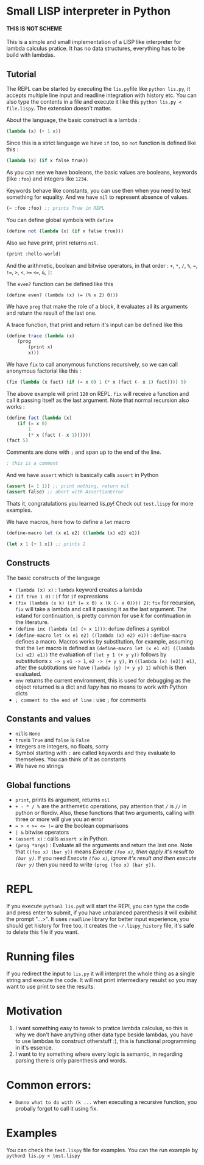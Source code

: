 # Small LISP interpreter in Python

#### THIS IS NOT SCHEME

This is a simple and small implementation of a LISP like interpreter
for lambda calculus pratice. It has no data structures, everything has
to be build with lambdas.

## Tutorial

The REPL can be started by executing the `lis.py`file like `python
lis.py`, it accepts multiple line input and readline integration with
history etc. You can also type the contents in a file and execute it
like this `python lis.py < file.lispy`. The extension doesn't matter.

About the language, the basic construct is a lambda :

```scheme
(lambda (x) (+ 1 x))
```

Since this is a strict language we have `if` too, so `not` function is
defined like this :

```scheme
(lambda (x) (if x false true))
```

As you can see we have booleans, the basic values are booleans,
keywords (like `:foo`) and integers like `1234`.

Keywords behave like constants, you can use then when you need to test
something for equality. And we have `nil` to represent absence of
values.

```scheme
(= :foo :foo) ;; prints True in REPL
```

You can define global symbols with `define`

```scheme
(define not (lambda (x) (if x false true)))
```

Also we have print, print returns `nil`.

```scheme
(print :hello-world)
```

And the arithmetic, boolean and bitwise operators, in that order :
`+`, `*`, `/`, `%`, `=`, `!=`, `>`, `<`, `>=` `<=`, `&`, `|`:

The `even?` function can be defined like this

```
(define even? (lambda (x) (= (% x 2) 0)))
```

We have `prog` that make the role of a block, it evaluates all its
arguments and return the result of the last one.

A trace function, that print and return it's input can be defined like
this

```scheme
(define trace (lambda (x)
	(prog
		(print x)
		x)))
```

We have `fix` to call anonymous functions recursively, so we can call
anonymous factorial like this :

```scheme
(fix (lambda (x fact) (if (= x 0) 1 (* x (fact (- x 1) fact)))) 5)
```

The above example will print `120` on REPL. `fix` will receive a
function and call it passing itself as the last argument. Note that
normal recursion also works :

```scheme
(define fact (lambda (x)
	(if (= x 0)
		1
		(* x (fact (- x 1))))))
(fact 5)
```

Comments are done with `;` and span up to the end of the line.

```scheme
; this is a comment
```

And we have `assert` which is basically calls `assert` in Python

```scheme
(assert (= 1 1)) ;; print nothing, return nil
(assert false) ;; abort with AssertionError
```

Thats it, congratulations you learned _lis.py_! Check out `test.lispy`
for more examples.

We have macros, here how to define a `let` macro

```scheme
(define-macro let (x e1 e2) ((lambda (x) e2) e1))

(let x 1 (+ 1 x)) ;; prints 2
```
## Constructs

The basic constructs of the language

* `(lambda (x) x)` : `lambda` keyword creates a lambda
* `(if true 1 0)` : `if` for `if` expressions
* `(fix (lambda (x k) (if (= x 0) x (k (- x 0)))) 2)`: `fix` for
  recursion, `fix` will take a lambda and call it passing it as the
  last argument. The `k`stand for continuation, is pretty common for
  use _k_ for continuation in the literature.
* `(define inc (lambda (x) (+ x 1)))`: `define` defines a symbol
* `(define-macro let (x e1 e2) ((lambda (x) e2) e1))` : `define-macro`
  defines a macro. Macros works by substitution, for example, assuming
  that the `let` macro is defined as `(define-macro let (x e1 e2)
  ((lambda (x) e2) e1))` the evaluation of `(let y 1 (+ y y))` follows
  by substitutions `x -> y` `e1 -> 1`, `e2 -> (+ y y),` in `((lambda (x)
  (e2)) e1)`, after the subtitutions we have `(lambda (y) (+ y y) 1)`
  which is then evaluated.
* `env` returns the current environment, this is used for debugging as
  the object returned is a dict and _lispy_ has no means to work with
  Python dicts
* `; comment to the end of line` : use `;` for comments

## Constants and values

* `nil`is `None`
* `true`is `True` and `false` is `False`
* Integers are integers, no floats, sorry
* Symbol starting with `:` are called keywords and they evaluate to
  themselves. You can think of it as constants
* We have no strings

## Global functions

* `print`, prints its argument, returns `nil`
* `+ - * / %` are the arithemetic operations, pay attention that `/`
  is `//` in python or flordiv. Also, these functions that two
  arguments, calling with three or more will give you an error
* `= > < >= <= !=` are the boolean copmarisons
* `| &` bitwise operators
* `(assert x)` : calls `assert x` in Python.
* `(prog *args)` : Evaluate all the arguments and return the last one.
  Note that `((foo x) (bar y))` means _Execute `(foo x)`, then apply
  it's result to `(bar y)`_. If you need _Execute `(foo x)`, ignore
  it's result and then execute `(bar y)`_ then you need to write
  `(prog (foo x) (bar y))`.

# REPL

If you execute `python3 lis.py`it will start the REPl, you can type
the code and press enter to submit, if you have unbalanced parenthesis
it will exibihit the prompt "...>". It uses `readline` library for
better input experience, you should get history for free too, it
creates the `~/.lispy_history` file, it's safe to delete this file if
you want.

# Running files

If you redirect the input to `lis.py` it will interpret the whole
thing as a single string and execute the code. It will not print
intermediary resulst so you may want to use print to see the results.

# Motivation

1. I want something easy to tweak to pratice lambda calculus, so this
   is why we don't have anything other data type beside lambdas, you
   have to use lambdas to construct otherstuff :), this is functional
   programming in it's essence.
2. I want to try something where every logic is semantic, in regarding
   parsing there is only parenthesis and words.

# Common errors:

* `Dunno what to do with (k ...` when executing a recursive function,
  you probally forgot to call it using fix.

# Examples

You can check the `test.lispy` file for examples. You can the run
example by `python3 lis.py < test.lispy`
